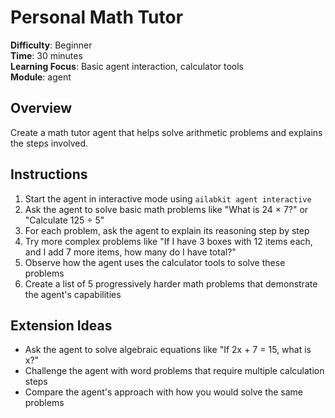 # Personal Math Tutor

**Difficulty**: Beginner  
**Time**: 30 minutes  
**Learning Focus**: Basic agent interaction, calculator tools  
**Module**: agent

## Overview
Create a math tutor agent that helps solve arithmetic problems and explains the steps involved.

## Instructions
1. Start the agent in interactive mode using `ailabkit agent interactive`
2. Ask the agent to solve basic math problems like "What is 24 × 7?" or "Calculate 125 ÷ 5"
3. For each problem, ask the agent to explain its reasoning step by step
4. Try more complex problems like "If I have 3 boxes with 12 items each, and I add 7 more items, how many do I have total?"
5. Observe how the agent uses the calculator tools to solve these problems
6. Create a list of 5 progressively harder math problems that demonstrate the agent's capabilities

## Extension Ideas
- Ask the agent to solve algebraic equations like "If 2x + 7 = 15, what is x?"
- Challenge the agent with word problems that require multiple calculation steps
- Compare the agent's approach with how you would solve the same problems